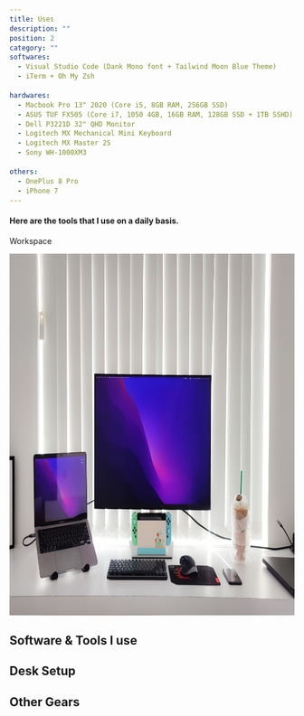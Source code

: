 ```yaml
---
title: Uses
description: ""
position: 2
category: ""
softwares:
  - Visual Studio Code (Dank Mono font + Tailwind Moon Blue Theme)
  - iTerm + Oh My Zsh

hardwares:
  - Macbook Pro 13" 2020 (Core i5, 8GB RAM, 256GB SSD)
  - ASUS TUF FX505 (Core i7, 1050 4GB, 16GB RAM, 128GB SSD + 1TB SSHD)
  - Dell P3221D 32" QHD Monitor
  - Logitech MX Mechanical Mini Keyboard
  - Logitech MX Master 2S
  - Sony WH-1000XM3

others:
  - OnePlus 8 Pro
  - iPhone 7
---
```


#### Here are the tools that I use on a daily basis.

<badge>Workspace</badge>

<img src="/setup.jpg"   width="1280" height="640" alt=""/>

## Software & Tools I use

<list :items="softwares"></list>

## Desk Setup

<list :items="hardwares"></list>

## Other Gears

<list :items="others"></list>
